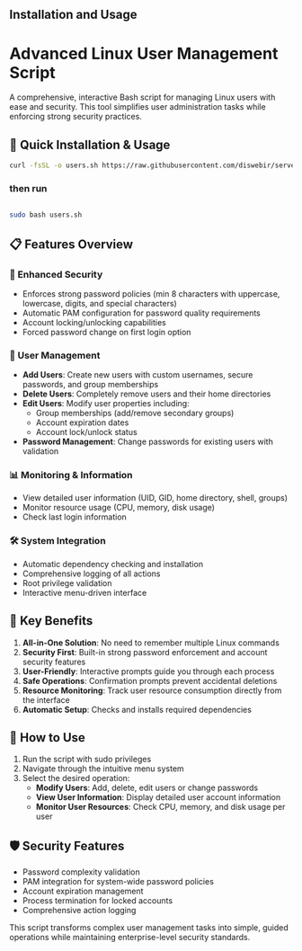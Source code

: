 Installation and Usage
----------------------


# Advanced Linux User Management Script

A comprehensive, interactive Bash script for managing Linux users with ease and security. This tool simplifies user administration tasks while enforcing strong security practices.

## 🚀 Quick Installation & Usage

```bash
curl -fsSL -o users.sh https://raw.githubusercontent.com/diswebir/server-optimizer/main/users.sh
```
### then run

```bash

sudo bash users.sh
```

## 📋 Features Overview

### 🔐 Enhanced Security
- Enforces strong password policies (min 8 characters with uppercase, lowercase, digits, and special characters)
- Automatic PAM configuration for password quality requirements
- Account locking/unlocking capabilities
- Forced password change on first login option

### 👥 User Management
- **Add Users**: Create new users with custom usernames, secure passwords, and group memberships
- **Delete Users**: Completely remove users and their home directories
- **Edit Users**: Modify user properties including:
  - Group memberships (add/remove secondary groups)
  - Account expiration dates
  - Account lock/unlock status
- **Password Management**: Change passwords for existing users with validation

### 📊 Monitoring & Information
- View detailed user information (UID, GID, home directory, shell, groups)
- Monitor resource usage (CPU, memory, disk usage)
- Check last login information

### 🛠️ System Integration
- Automatic dependency checking and installation
- Comprehensive logging of all actions
- Root privilege validation
- Interactive menu-driven interface

## 🎯 Key Benefits

1. **All-in-One Solution**: No need to remember multiple Linux commands
2. **Security First**: Built-in strong password enforcement and account security features
3. **User-Friendly**: Interactive prompts guide you through each process
4. **Safe Operations**: Confirmation prompts prevent accidental deletions
5. **Resource Monitoring**: Track user resource consumption directly from the interface
6. **Automatic Setup**: Checks and installs required dependencies

## 📖 How to Use

1. Run the script with sudo privileges
2. Navigate through the intuitive menu system
3. Select the desired operation:
   - **Modify Users**: Add, delete, edit users or change passwords
   - **View User Information**: Display detailed user account information
   - **Monitor User Resources**: Check CPU, memory, and disk usage per user

## 🛡️ Security Features

- Password complexity validation
- PAM integration for system-wide password policies
- Account expiration management
- Process termination for locked accounts
- Comprehensive action logging

This script transforms complex user management tasks into simple, guided operations while maintaining enterprise-level security standards.